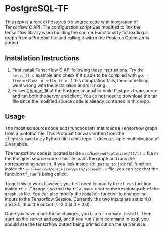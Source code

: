 # PostgreSQL-TF
This repo is a fork of Postgres 9.6 source code with integration of Tensorflow C API. The configuration script was modified to link the tensorflow library when building the source. Functionality for loading a graph from a Protobuf file and calling it within the Postgres Optimizer is added.

## Installation Instructions  
1. First install Tensorflow C API following [these instructions](https://www.tensorflow.org/install/lang_c). Try the `hello_tf.c` example and check if it's able to be compiled with `gcc -ltensorflow -o hello_tf.o`. If this compilation fails, then something went wrong with the installation and/or linking.  
2. Follow [Chapter 16](https://www.postgresql.org/docs/9.6/static/installation.html) of the Postgres manual to build Postgres from source and run both the server and client. You do not need to download the tar file since the modified source code is already contained in this repo.  

## Usage
The modified source code adds functionality that loads a Tensorflow graph from a protobuf file. This Protobuf file was written from the `tf_graph_sample.py` Python file in this repo. It does a simple multiplication of 2 variables.  

The tensorflow code is located inside `src/backend/optimizer/tf/tf.c` file in the Postgres source code. This file loads the graph and runs the corresponding session. If you look inside `add_paths_to_joinrel` function inside the `src/backend/optimizer/path/joinpath.c` file, you can see that the function `tf_run` is being called. 

To get this to work however, you first need to modify the `tf_run` function inside `tf.c`. Change it so that the `file_name` is set to the absolute path of the `graph.pb` file. You can also modify the `ModelRun` function to change the inputs to the Tensorflow Session. Currently, the two inputs are set to 4.0 and 3.0, thus the output is 12.0 (4.0 * 3.0).  

Once you have made these changes, you can re-run `make install`. Then start up the server and psql, and if you run a join command in psql, you should see the tensorflow output being printed out on the server side.
